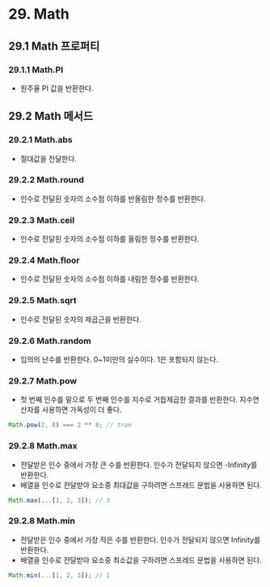 # 29. Math

## 29.1 Math 프로퍼티

### 29.1.1 Math.PI

- 원주율 PI 값을 반환한다.

## 29.2 Math 메서드

### 29.2.1 Math.abs

- 절대값을 전달한다.

### 29.2.2 Math.round

- 인수로 전달된 숫자의 소수점 이하를 반올림한 정수를 반환한다.

### 29.2.3 Math.ceil

- 인수로 전달된 숫자의 소수점 이하를 올림한 정수를 반환한다.

### 29.2.4 Math.floor

- 인수로 전달된 숫자의 소수점 이하를 내림한 정수를 반환한다.

### 29.2.5 Math.sqrt

- 인수로 전달된 숫자의 제곱근을 반환한다.

### 29.2.6 Math.random

- 임의의 난수를 반환한다. 0~1미만의 실수이다. 1은 포함되지 않는다.

### 29.2.7 Math.pow

- 첫 번째 인수를 밑으로 두 번째 인수를 지수로 거듭제곱한 결과를 반환한다. 지수연산자를 사용하면 가독성이 더 좋다.

```ts
Math.pow(2, 8) === 2 ** 8; // true
```

### 29.2.8 Math.max

- 전달받은 인수 중에서 가장 큰 수를 반환한다. 인수가 전달되지 않으면 -Infinity를 반환한다.
- 배열을 인수로 전달받아 요소중 최대값을 구하려면 스프레드 문법을 사용하면 된다.

```ts
Math.max(...[1, 2, 3]); // 3
```

### 29.2.8 Math.min

- 전달받은 인수 중에서 가장 작은 수를 반환한다. 인수가 전달되지 않으면 Infinity를 반환한다.
- 배열을 인수로 전달받아 요소중 최소값을 구하려면 스프레드 문법을 사용하면 된다.

```ts
Math.min(...[1, 2, 3]); // 1
```